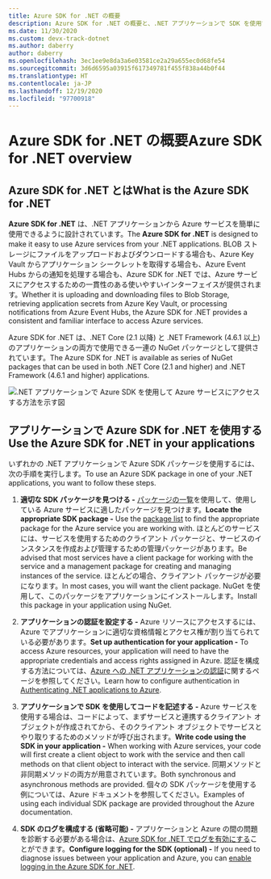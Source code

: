 ```yaml
---
title: Azure SDK for .NET の概要
description: Azure SDK for .NET の概要と、.NET アプリケーションで SDK を使用するための基本的な手順を示します。
ms.date: 11/30/2020
ms.custom: devx-track-dotnet
ms.author: daberry
author: daberry
ms.openlocfilehash: 3ec1ee9e8da3a6e03581ce2a29a655ec0d68fe54
ms.sourcegitcommit: 3d6d6595a03915f617349781f455f838a44b0f44
ms.translationtype: HT
ms.contentlocale: ja-JP
ms.lasthandoff: 12/19/2020
ms.locfileid: "97700918"
---
```

# <a name="azure-sdk-for-net-overview"></a><span data-ttu-id="2f726-103">Azure SDK for .NET の概要</span><span class="sxs-lookup"><span data-stu-id="2f726-103">Azure SDK for .NET overview</span></span>

## <a name="what-is-the-azure-sdk-for-net"></a><span data-ttu-id="2f726-104">Azure SDK for .NET とは</span><span class="sxs-lookup"><span data-stu-id="2f726-104">What is the Azure SDK for .NET</span></span>

<span data-ttu-id="2f726-105">**Azure SDK for .NET** は、.NET アプリケーションから Azure サービスを簡単に使用できるように設計されています。</span><span class="sxs-lookup"><span data-stu-id="2f726-105">The **Azure SDK for .NET** is designed to make it easy to use Azure services from your .NET applications.</span></span>  <span data-ttu-id="2f726-106">BLOB ストレージにファイルをアップロードおよびダウンロードする場合も、Azure Key Vault からアプリケーション シークレットを取得する場合も、Azure Event Hubs からの通知を処理する場合も、Azure SDK for .NET では、Azure サービスにアクセスするための一貫性のある使いやすいインターフェイスが提供されます。</span><span class="sxs-lookup"><span data-stu-id="2f726-106">Whether it is uploading and downloading files to Blob Storage, retrieving application secrets from Azure Key Vault, or processing notifications from Azure Event Hubs, the Azure SDK for .NET provides a consistent and familiar interface to access Azure services.</span></span>  

<span data-ttu-id="2f726-107">Azure SDK for .NET は、.NET Core (2.1 以降) と .NET Framework (4.6.1 以上) のアプリケーションの両方で使用できる一連の NuGet パッケージとして提供されています。</span><span class="sxs-lookup"><span data-stu-id="2f726-107">The Azure SDK for .NET is available as series of NuGet packages that can be used in both .NET Core (2.1 and higher) and .NET Framework (4.6.1 and higher) applications.</span></span>

![.NET アプリケーションで Azure SDK を使用して Azure サービスにアクセスする方法を示す図](./media/azure-sdk-for-dotnet-overview.png)

## <a name="use-the-azure-sdk-for-net-in-your-applications"></a><span data-ttu-id="2f726-109">アプリケーションで Azure SDK for .NET を使用する</span><span class="sxs-lookup"><span data-stu-id="2f726-109">Use the Azure SDK for .NET in your applications</span></span>

<span data-ttu-id="2f726-110">いずれかの .NET アプリケーションで Azure SDK パッケージを使用するには、次の手順を実行します。</span><span class="sxs-lookup"><span data-stu-id="2f726-110">To use an Azure SDK package in one of your .NET applications, you want to follow these steps.</span></span>

1. <span data-ttu-id="2f726-111">**適切な SDK パッケージを見つける -** [パッケージの一覧](../packages.md)を使用して、使用している Azure サービスに適したパッケージを見つけます。</span><span class="sxs-lookup"><span data-stu-id="2f726-111">**Locate the appropriate SDK package -** Use the [package list](../packages.md) to find the appropriate package for the Azure service you are working with.</span></span>  <span data-ttu-id="2f726-112">ほとんどのサービスには、サービスを使用するためのクライアント パッケージと、サービスのインスタンスを作成および管理するための管理パッケージがあります。</span><span class="sxs-lookup"><span data-stu-id="2f726-112">Be advised that most services have a client package for working with the service and a management package for creating and managing instances of the service.</span></span>  <span data-ttu-id="2f726-113">ほとんどの場合、クライアント パッケージが必要になります。</span><span class="sxs-lookup"><span data-stu-id="2f726-113">In most cases, you will want the client package.</span></span>  <span data-ttu-id="2f726-114">NuGet を使用して、このパッケージをアプリケーションにインストールします。</span><span class="sxs-lookup"><span data-stu-id="2f726-114">Install this package in your application using NuGet.</span></span>

2. <span data-ttu-id="2f726-115">**アプリケーションの認証を設定する -** Azure リソースにアクセスするには、Azure でアプリケーションに適切な資格情報とアクセス権が割り当てられている必要があります。</span><span class="sxs-lookup"><span data-stu-id="2f726-115">**Set up authentication for your application -** To access Azure resources, your application will need to have the appropriate credentials and access rights assigned in Azure.</span></span>  <span data-ttu-id="2f726-116">認証を構成する方法については、[Azure への .NET アプリケーションの認証](../authentication.md)に関するページを参照してください。</span><span class="sxs-lookup"><span data-stu-id="2f726-116">Learn how to configure authentication in [Authenticating .NET applications to Azure](../authentication.md).</span></span>

3. <span data-ttu-id="2f726-117">**アプリケーションで SDK を使用してコードを記述する -** Azure サービスを使用する場合は、コードによって、まずサービスと連携するクライアント オブジェクトが作成されてから、そのクライアント オブジェクトでサービスとやり取りするためのメソッドが呼び出されます。</span><span class="sxs-lookup"><span data-stu-id="2f726-117">**Write code using the SDK in your application -** When working with Azure services, your code will first create a client object to work with the service and then call methods on that client object to interact with the service.</span></span>  <span data-ttu-id="2f726-118">同期メソッドと非同期メソッドの両方が用意されています。</span><span class="sxs-lookup"><span data-stu-id="2f726-118">Both synchronous and asynchronous methods are provided.</span></span>  <span data-ttu-id="2f726-119">個々の SDK パッケージを使用する例については、Azure ドキュメントを参照してください。</span><span class="sxs-lookup"><span data-stu-id="2f726-119">Examples of using each individual SDK package are provided throughout the Azure documentation.</span></span>

4. <span data-ttu-id="2f726-120">**SDK のログを構成する (省略可能) -** アプリケーションと Azure の間の問題を診断する必要がある場合は、[Azure SDK for .NET でログを有効にする](./logging.md)ことができます。</span><span class="sxs-lookup"><span data-stu-id="2f726-120">**Configure logging for the SDK (optional) -** If you need to diagnose issues between your application and Azure, you can [enable logging in the Azure SDK for .NET](./logging.md).</span></span>
